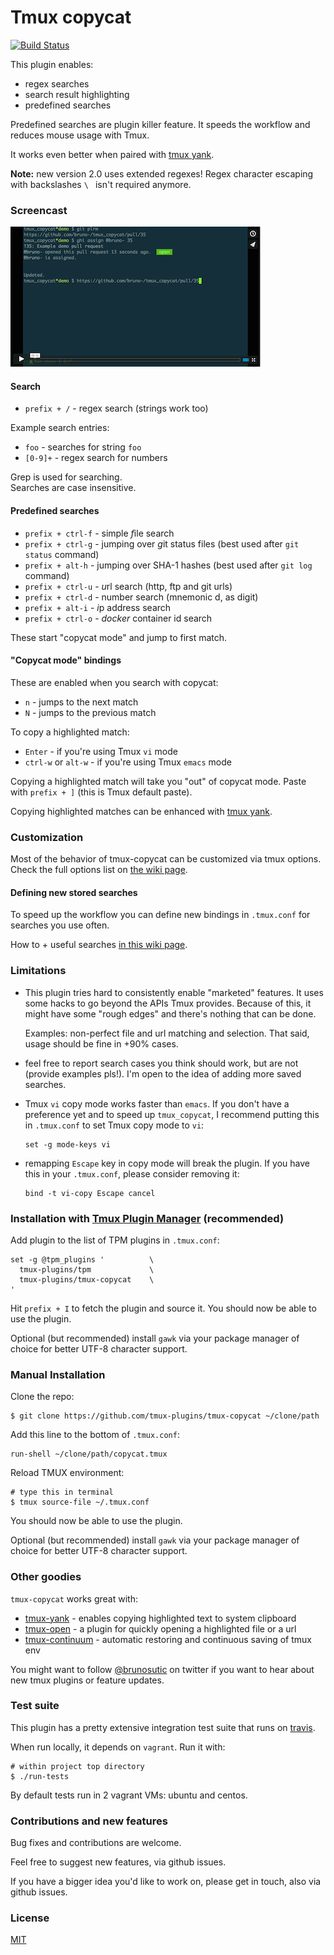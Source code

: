 # Tmux copycat

[![Build Status](https://travis-ci.org/tmux-plugins/tmux-copycat.png?branch=master)](https://travis-ci.org/tmux-plugins/tmux-copycat)

This plugin enables:

- regex searches
- search result highlighting
- predefined searches

Predefined searches are plugin killer feature. It speeds the workflow and
reduces mouse usage with Tmux.

It works even better when paired with
[tmux yank](https://github.com/tmux-plugins/tmux-yank).

**Note:** new version 2.0 uses extended regexes! Regex character escaping with
backslashes `\ ` isn't required anymore.

### Screencast

[![screencast screenshot](/video/screencast_img.png)](https://vimeo.com/101867689)

#### Search

- `prefix + /` - regex search (strings work too)

Example search entries:

- `foo` - searches for string `foo`
- `[0-9]+` - regex search for numbers

Grep is used for searching.<br/>
Searches are case insensitive.<br/>

#### Predefined searches

- `prefix + ctrl-f` - simple *f*ile search
- `prefix + ctrl-g` - jumping over *g*it status files (best used after `git status` command)
- `prefix + alt-h` - jumping over SHA-1 hashes (best used after `git log` command)
- `prefix + ctrl-u` - *u*rl search (http, ftp and git urls)
- `prefix + ctrl-d` - number search (mnemonic d, as digit)
- `prefix + alt-i` - *i*p address search
- `prefix + ctrl-o` - *docker* container id search

These start "copycat mode" and jump to first match.

#### "Copycat mode" bindings

These are enabled when you search with copycat:

- `n` - jumps to the next match
- `N` - jumps to the previous match

To copy a highlighted match:

- `Enter` - if you're using Tmux `vi` mode
- `ctrl-w` or `alt-w` - if you're using Tmux `emacs` mode

Copying a highlighted match will take you "out" of copycat mode. Paste with
`prefix + ]` (this is Tmux default paste).

Copying highlighted matches can be enhanced with
[tmux yank](https://github.com/tmux-plugins/tmux-yank).

### Customization

Most of the behavior of tmux-copycat can be customized via tmux options.<br/>
Check the full options list on
[the wiki page](https://github.com/tmux-plugins/tmux-copycat/wiki/Customizations).

#### Defining new stored searches

To speed up the workflow you can define new bindings in `.tmux.conf` for
searches you use often.

How to + useful searches
[in this wiki page](https://github.com/tmux-plugins/tmux-copycat/wiki/Defining-new-stored-searches).

### Limitations

- This plugin tries hard to consistently enable "marketed" features. It uses some
  hacks to go beyond the APIs Tmux provides. Because of this, it might have some
  "rough edges" and there's nothing that can be done.

  Examples: non-perfect file and url matching and selection. That said, usage
  should be fine in +90% cases.

- feel free to report search cases you think should work, but are not
  (provide examples pls!). I'm open to the idea of adding more saved searches.

- Tmux `vi` copy mode works faster than `emacs`. If you don't have a preference
  yet and to speed up `tmux_copycat`, I recommend putting this in `.tmux.conf`
  to set Tmux copy mode to `vi`:

      set -g mode-keys vi

- remapping `Escape` key in copy mode will break the plugin. If you have this
  in your `.tmux.conf`, please consider removing it:

      bind -t vi-copy Escape cancel

### Installation with [Tmux Plugin Manager](https://github.com/tmux-plugins/tpm) (recommended)

Add plugin to the list of TPM plugins in `.tmux.conf`:

    set -g @tpm_plugins '          \
      tmux-plugins/tpm             \
      tmux-plugins/tmux-copycat    \
    '

Hit `prefix + I` to fetch the plugin and source it. You should now be able to
use the plugin.

Optional (but recommended) install `gawk` via your package manager of choice
for better UTF-8 character support.

### Manual Installation

Clone the repo:

    $ git clone https://github.com/tmux-plugins/tmux-copycat ~/clone/path

Add this line to the bottom of `.tmux.conf`:

    run-shell ~/clone/path/copycat.tmux

Reload TMUX environment:

    # type this in terminal
    $ tmux source-file ~/.tmux.conf

You should now be able to use the plugin.

Optional (but recommended) install `gawk` via your package manager of choice
for better UTF-8 character support.

### Other goodies

`tmux-copycat` works great with:

- [tmux-yank](https://github.com/tmux-plugins/tmux-yank) - enables copying
  highlighted text to system clipboard
- [tmux-open](https://github.com/tmux-plugins/tmux-open) - a plugin for quickly
  opening a highlighted file or a url
- [tmux-continuum](https://github.com/tmux-plugins/tmux-continuum) - automatic
  restoring and continuous saving of tmux env

You might want to follow [@brunosutic](https://twitter.com/brunosutic) on
twitter if you want to hear about new tmux plugins or feature updates.

### Test suite

This plugin has a pretty extensive integration test suite that runs on
[travis](https://travis-ci.org/tmux-plugins/tmux-copycat).

When run locally, it depends on `vagrant`. Run it with:

    # within project top directory
    $ ./run-tests

By default tests run in 2 vagrant VMs: ubuntu and centos.

### Contributions and new features

Bug fixes and contributions are welcome.

Feel free to suggest new features, via github issues.

If you have a bigger idea you'd like to work on, please get in touch, also via
github issues.

### License

[MIT](LICENSE.md)
